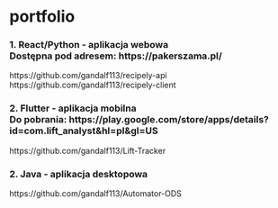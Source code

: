 # portfolio


<h3>1. React/Python - aplikacja webowa<br>
Dostępna pod adresem: https://pakerszama.pl/</h3>
https://github.com/gandalf113/recipely-api <br>
https://github.com/gandalf113/recipely-client <br>

<h3>2. Flutter - aplikacja mobilna <br>
Do pobrania: https://play.google.com/store/apps/details?id=com.lift_analyst&hl=pl&gl=US
</h3>
https://github.com/gandalf113/Lift-Tracker <br>

<h3>2. Java - aplikacja desktopowa </h3>
https://github.com/gandalf113/Automator-ODS <br>
